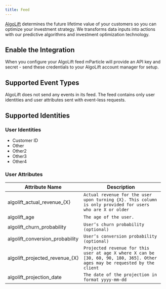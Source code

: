 ```yaml
---
title: Feed
---
```


[AlgoLift](https://algolift.com) determines the future lifetime value of your customers so you can optimize your investment strategy. We transforms data inputs into actions with our predictive algorithms and investment optimization technology.

## Enable the Integration

When you configure your AlgoLift feed mParticle will provide an API key and secret - send these credentials to your AlgoLift account manager for setup.

## Supported Event Types

AlgoLift does not send any events in its feed. The feed contains only user identities and user attributes sent with event-less requests.

## Supported Identities

### User Identities

* Customer ID
* Other
* Other2
* Other3
* Other4

### User Attributes

| Attribute Name | Description |
| ---|---|
| algolift_actual_revenue_{X} | `Actual revenue for the user upon turning {X}. This column is only provided for users who are X or older` 
| algolift_age | `The age of the user.` 
| algolift_churn_probability | `User’s churn probability (optional)` 
| algolift_conversion_probability | `User’s conversion probability (optional)` 
| algolift_projected_revenue_{X} | `Projected revenue for this user at age X where X can be [30, 60, 90, 180, 365]. Other ages may be requested by the client` 
| algolift_projection_date | `The date of the projection in format yyyy-mm-dd` 